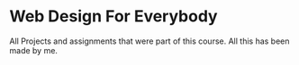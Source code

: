 # Web Design For Everybody
 All Projects and assignments that were part of this course. All this has been made by me.
